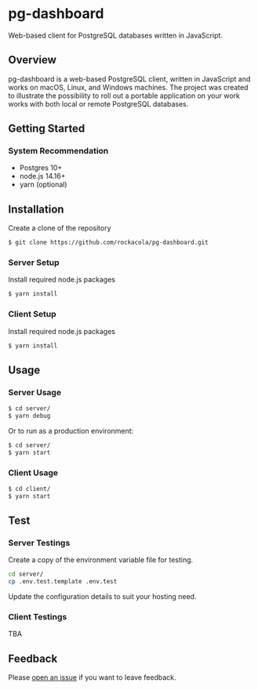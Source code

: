 # pg-dashboard

Web-based client for PostgreSQL databases written in JavaScript.

## Overview

pg-dashboard is a web-based PostgreSQL client, written in JavaScript and works on macOS, Linux, and Windows machines. The project was created to illustrate the possibility to roll out a portable application on your work works with both local or remote PostgreSQL databases.

## Getting Started

### System Recommendation

* Postgres 10+
* node.js 14.16+
* yarn (optional)

## Installation

Create a clone of the repository

```sh
$ git clone https://github.com/rockacola/pg-dashboard.git
```

### Server Setup

Install required node.js packages

```sh
$ yarn install
```

### Client Setup

Install required node.js packages

```sh
$ yarn install
```

## Usage

### Server Usage

```sh
$ cd server/
$ yarn debug
```

Or to run as a production environment:

```sh
$ cd server/
$ yarn start
```

### Client Usage

```sh
$ cd client/
$ yarn start
```

## Test

### Server Testings

Create a copy of the environment variable file for testing.

```sh
cd server/
cp .env.test.template .env.test
```

Update the configuration details to suit your hosting need.

### Client Testings

TBA

## Feedback

Please [open an issue](/issues/new) if you want to leave feedback.
